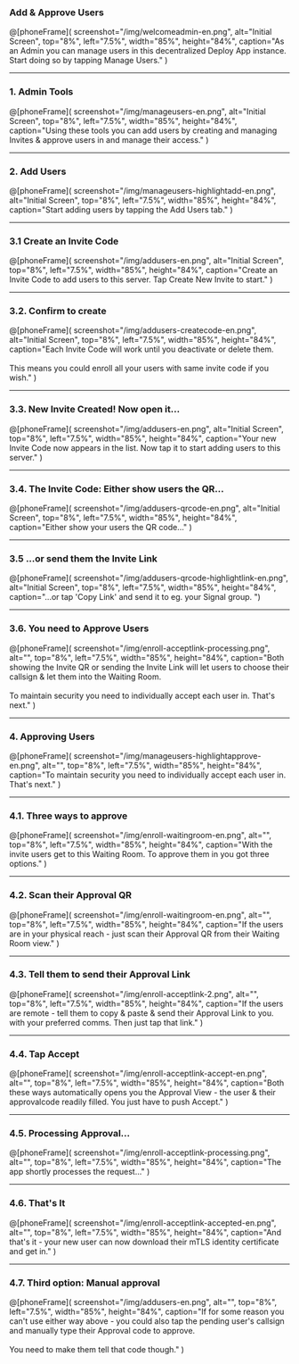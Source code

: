 ### Add & Approve Users
@[phoneFrame](
  screenshot="/img/welcomeadmin-en.png",
  alt="Initial Screen",
  top="8%", left="7.5%", width="85%", height="84%",
  caption="As an Admin you can manage users in this decentralized Deploy App instance. Start doing so by tapping Manage Users."
)

---

### 1. Admin Tools
@[phoneFrame](
  screenshot="/img/manageusers-en.png",
  alt="Initial Screen",
  top="8%", left="7.5%", width="85%", height="84%",
  caption="Using these tools you can add users by creating and managing Invites & approve users in and manage their access."
)

---

### 2. Add Users
@[phoneFrame](
  screenshot="/img/manageusers-highlightadd-en.png",
  alt="Initial Screen",
  top="8%", left="7.5%", width="85%", height="84%",
  caption="Start adding users by tapping the Add Users tab."
)

---

### 3.1 Create an Invite Code
@[phoneFrame](
  screenshot="/img/addusers-en.png",
  alt="Initial Screen",
  top="8%", left="7.5%", width="85%", height="84%",
  caption="Create an Invite Code to add users to this server. Tap Create New Invite to start."
)

---

### 3.2. Confirm to create
@[phoneFrame](
  screenshot="/img/addusers-createcode-en.png",
  alt="Initial Screen",
  top="8%", left="7.5%", width="85%", height="84%",
  caption="Each Invite Code will work until you deactivate or delete them. <br/><br/> This means you could enroll all your users with same invite code if you wish."
)

---
### 3.3. New Invite Created! Now open it...
@[phoneFrame](
  screenshot="/img/addusers-en.png",
  alt="Initial Screen",
  top="8%", left="7.5%", width="85%", height="84%",
  caption="Your new Invite Code now appears in the list. Now tap it to start adding users to this server."
)

---

### 3.4. The Invite Code: Either show users the QR...
@[phoneFrame](
  screenshot="/img/addusers-qrcode-en.png",
  alt="Initial Screen",
  top="8%", left="7.5%", width="85%", height="84%",
  caption="Either show your users the QR code..."
)

---

### 3.5 ...or send them the Invite Link
@[phoneFrame](
  screenshot="/img/addusers-qrcode-highlightlink-en.png",
  alt="Initial Screen",
  top="8%", left="7.5%", width="85%", height="84%",
  caption="...or tap 'Copy Link' and send it to eg. your Signal group. ")

--- 

### 3.6. You need to Approve Users
@[phoneFrame](
  screenshot="/img/enroll-acceptlink-processing.png",
  alt="",
  top="8%", left="7.5%", width="85%", height="84%",
  caption="Both showing the Invite QR or sending the Invite Link will let users to choose their callsign & let them into the Waiting Room. <br/> <br/> To maintain security you need to individually accept each user in. That's next."
)

---

### 4. Approving Users
@[phoneFrame](
  screenshot="/img/manageusers-highlightapprove-en.png",
  alt="",
  top="8%", left="7.5%", width="85%", height="84%",
  caption="To maintain security you need to individually accept each user in. That's next."
)

---

### 4.1. Three ways to approve
@[phoneFrame](
  screenshot="/img/enroll-waitingroom-en.png",
  alt="",
  top="8%", left="7.5%", width="85%", height="84%",
  caption="With the invite users get to this Waiting Room. To approve them in you got three options."
)

---

### 4.2. Scan their Approval QR
@[phoneFrame](
  screenshot="/img/enroll-waitingroom-en.png",
  alt="",
  top="8%", left="7.5%", width="85%", height="84%",
  caption="If the users are in your physical reach - just scan their Approval QR from their Waiting Room view."
)

---

### 4.3. Tell them to send their Approval Link
@[phoneFrame](
  screenshot="/img/enroll-acceptlink-2.png",
  alt="",
  top="8%", left="7.5%", width="85%", height="84%",
  caption="If the users are remote - tell them to copy & paste & send their Approval Link to you. with your preferred comms. Then just tap that link."
)

---

### 4.4. Tap Accept
@[phoneFrame](
  screenshot="/img/enroll-acceptlink-accept-en.png",
  alt="",
  top="8%", left="7.5%", width="85%", height="84%",
  caption="Both these ways automatically opens you the Approval View - the user & their approvalcode readily filled. You just have to push Accept."
)

---

### 4.5. Processing Approval...
@[phoneFrame](
  screenshot="/img/enroll-acceptlink-processing.png",
  alt="",
  top="8%", left="7.5%", width="85%", height="84%",
  caption="The app shortly processes the request..."
)

---

### 4.6. That's It
@[phoneFrame](
  screenshot="/img/enroll-acceptlink-accepted-en.png",
  alt="",
  top="8%", left="7.5%", width="85%", height="84%",
  caption="And that's it - your new user can now download their mTLS identity certificate and get in."
)

---

### 4.7. Third option: Manual approval
@[phoneFrame](
  screenshot="/img/addusers-en.png",
  alt="",
  top="8%", left="7.5%", width="85%", height="84%",
  caption="If for some reason you can't use either way above - you could also tap the pending user's callsign and manually type their Approval code to approve. <br/><br/>You need to make them tell that code though."
)

